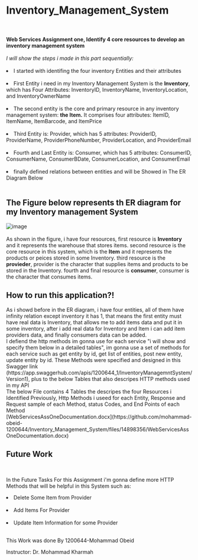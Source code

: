 <h1>Inventory_Management_System</h1>
<br><br>
<b>Web Services Assignment one, Identify 4 core resources to develop an inventory management system</b>
<br><br>
<i>I will show the steps i made in this part sequentially:</i>
<br><br>
<li>I started with identifing the four inventory Entities and their attributes
<br><br>
<li>First Entity i need in my Inventory Management System is the <b>Inventory</b>, which has Four Attributes: InventoryID, InventoryName, InventoryLocation, and InventoryOwnerName</li>
<br>
<li>The second entity is the core and primary resource in any inventory management system: <b>the Item.</b> It comprises four attributes: ItemID, ItemName, ItemBarcode, and ItemPrice</li>
<br>
<li>Third Entity is: Provider, which has 5 attributes: ProviderID, ProviderName, ProviderPhoneNumber, ProviderLocation, and ProviderEmail</li>
<br>
<li>Fourth and Last Entity is: Consumer, which has 5 attributes: ConsumerID, ConsumerName, ConsumerBDate, ConsumerLocation, and ConsumerEmail</li>
<br>
<li>finally defined relations between entities and will be Showed in The ER Diagram Below</li> 
<br>
<h2>The Figure below represents th ER diagram for my Inventory management System</h2>

![image](https://github.com/mohammad-obeid-1200644/Inventory_Management_System/assets/132138605/b50d4905-8a81-4ea7-8f27-b28023cd102c)
<br><br>
As shown in the figure, i have four resources, first resource is <b>Inventory</b> and it represents the warehouse that stores items.
second resource is the core resource in this system, which is the <b>Item</b> and it represents the products or peices stored in some Inventory.
third resource is the <b>provieder</b>, provider is the character that supplies items and products to be stored in the Inventory.
fourth and final resource is <b>consumer</b>, consumer is the character that consumes items.
<br>
<h2>How to run this application?!</h2>
As i showd before in the ER diagram, i have four entities, all of them have infinity relation except inventory it has 1, that means the first entity must have real data is Inventory, that allows me to add items data and put it in some inventory, after i add real data for Inventory and Item i can add item providers data, and finally consumers data can be added.
<br>
I defiend the http methods im gonna use for each service "i will show and specify them below in a detailed tables", im gonna use a set of methods for each service such as get entity by id, get list of entities, post new entity, update entity by id.
These Methods were specified and designed in this Swagger link (https://app.swaggerhub.com/apis/1200644_1/InventoryManagemntSystem/Version1), plus to the below Tables that also descripes HTTP methods used in my API
<br>
<b></b>The below File contains 4 Tables the descripes the four Resources i Identified Previously, Http Methods i useed for each Entity, Response and Request sample of each Method, status Codes, and End Points of each Method</b>
<br>
[WebServicesAssOneDocumentation.docx](https://github.com/mohammad-obeid-1200644/Inventory_Management_System/files/14898356/WebServicesAssOneDocumentation.docx)

<br>
<h2>Future Work</h2>
<br>
<p>In the Future Tasks For this Assignment i'm gonna define more HTTP Methods that will be helpful in this System such as:</p>
<li>Delete Some Item from Provider</li>
<br>
<li>Add Items For Provider</li>
<br>
<li>Update Item Information for some Provider</li>
<br>
<P>This Work was done By 1200644-Mohammad Obeid</P>
<P>Instructor: Dr. Mohammad Kharmah</P>
